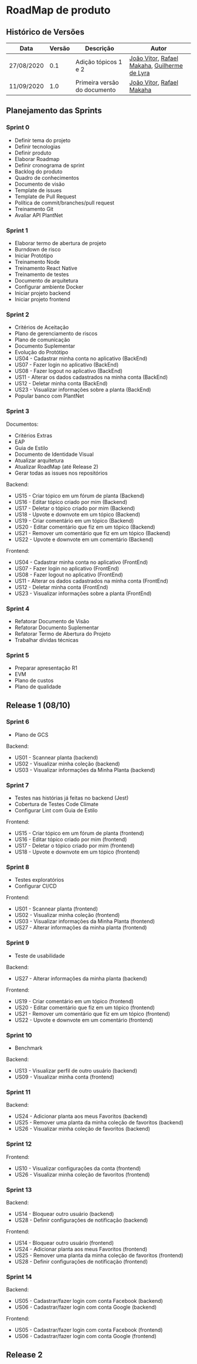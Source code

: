 # RoadMap de produto

## Histórico de Versões

|Data           |Versão     |Descrição          |Autor                   |
| ----------------------------| --------------------------- | ------------------------------------  | ----------------------|
|27/08/2020|0.1| Adição tópicos 1 e 2 |[João Vítor](http://github.com/joaovitorml), [Rafael Makaha](http://github.com/rafaelmakaha), [Guilherme de Lyra](http://github.com/guilhermedlyra) |
|11/09/2020|1.0| Primeira versão do documento |[João Vítor](http://github.com/joaovitorml), [Rafael Makaha](http://github.com/rafaelmakaha) |

## Planejamento das Sprints

### Sprint 0

* Definir tema do projeto
* Definir tecnologias
* Definir produto
* Elaborar Roadmap
* Definir cronograma de sprint
* Backlog do produto
* Quadro de conhecimentos
* Documento de visão
* Template de issues
* Template de Pull Request
* Política de commit/branches/pull request
* Treinamento Git
* Avaliar API PlantNet
  
### Sprint 1

* Elaborar termo de abertura de projeto
* Burndown de risco
* Iniciar Protótipo
* Treinamento Node
* Treinamento React Native
* Treinamento de testes
* Documento de arquitetura
* Configurar ambiente Docker
* Iniciar projeto backend
* Iniciar projeto frontend
  
### Sprint 2

* Critérios de Aceitação
* Plano de gerenciamento de riscos
* Plano de comunicação
* Documento Suplementar
* Evolução do Protótipo
* US04 - Cadastrar minha conta no aplicativo (BackEnd)
* US07 - Fazer login no aplicativo (BackEnd)
* US08 - Fazer logout no aplicativo (BackEnd)
* US11 - Alterar os dados cadastrados na minha conta (BackEnd)
* US12 - Deletar minha conta (BackEnd)
* US23 - Visualizar informações sobre a planta (BackEnd)
* Popular banco com PlantNet

### Sprint 3

Documentos:

* Critérios Extras
* EAP
* Guia de Estilo
* Documento de Identidade Visual
* Atualizar arquitetura
* Atualizar RoadMap (até Release 2)
* Gerar todas as issues nos repositórios

Backend:

* US15 - Criar tópico em um fórum de planta (Backend)
* US16 - Editar tópico criado por mim (Backend)
* US17 - Deletar o tópico criado por mim (Backend)
* US18 - Upvote e downvote em um tópico (Backend)
* US19 - Criar comentário em um tópico (Backend)
* US20 - Editar comentário que fiz em um tópico (Backend)
* US21 - Remover um comentário que fiz em um tópico (Backend)
* US22 - Upvote e downvote em um comentário (Backend)

Frontend:

* US04 - Cadastrar minha conta no aplicativo (FrontEnd)
* US07 - Fazer login no aplicativo (FrontEnd)
* US08 - Fazer logout no aplicativo (FrontEnd)
* US11 - Alterar os dados cadastrados na minha conta (FrontEnd)
* US12 - Deletar minha conta (FrontEnd)
* US23 - Visualizar informações sobre a planta (FrontEnd)

### Sprint 4

* Refatorar Documento de Visão
* Refatorar Documento Suplementar
* Refatorar Termo de Abertura do Projeto
* Trabalhar dívidas técnicas

### Sprint 5

* Preparar apresentação R1
* EVM
* Plano de custos
* Plano de qualidade

## Release 1 (08/10)

### Sprint 6

* Plano de GCS

Backend:

* US01 - Scannear planta (backend)
* US02 - Visualizar minha coleção (backend)
* US03 - Visualizar informações da Minha Planta (backend)

### Sprint 7

* Testes nas histórias já feitas no backend (Jest)
* Cobertura de Testes Code Climate
* Configurar Lint com Guia de Estilo

Frontend:

* US15 - Criar tópico em um fórum de planta (frontend)
* US16 - Editar tópico criado por mim (frontend)
* US17 - Deletar o tópico criado por mim (frontend)
* US18 - Upvote e downvote em um tópico (frontend)

### Sprint 8

* Testes exploratórios
* Configurar CI/CD

Frontend:

* US01 - Scannear planta (frontend)
* US02 - Visualizar minha coleção (frontend)
* US03 - Visualizar informações da Minha Planta (frontend)
* US27 - Alterar informações da minha planta (frontend)
  
### Sprint 9

* Teste de usabilidade

Backend:

* US27 - Alterar informações da minha planta (backend)

Frontend:

* US19 - Criar comentário em um tópico (frontend)
* US20 - Editar comentário que fiz em um tópico (frontend)
* US21 - Remover um comentário que fiz em um tópico (frontend)
* US22 - Upvote e downvote em um comentário (frontend)

### Sprint 10

* Benchmark

Backend:

* US13 - Visualizar perfil de outro usuário (backend)
* US09 - Visualizar minha conta (frontend)

### Sprint 11

Backend:

* US24 - Adicionar planta aos meus Favoritos (backend)
* US25 - Remover uma planta da minha coleção de favoritos (backend)
* US26 - Visualizar minha coleção de favoritos (backend)

### Sprint 12

Frontend:

* US10 - Visualizar configurações da conta (frontend)
* US26 - Visualizar minha coleção de favoritos (frontend)

### Sprint 13

Backend:

* US14 - Bloquear outro usuário (backend)
* US28 - Definir configurações de notificação (backend)

Frontend:

* US14 - Bloquear outro usuário (frontend)
* US24 - Adicionar planta aos meus Favoritos (frontend)
* US25 - Remover uma planta da minha coleção de favoritos (frontend)
* US28 - Definir configurações de notificação (frontend)

### Sprint 14

Backend:

* US05 - Cadastrar/fazer login com conta Facebook (backend)
* US06 - Cadastrar/fazer login com conta Google (backend)

Frontend:

* US05 - Cadastrar/fazer login com conta Facebook (frontend)
* US06 - Cadastrar/fazer login com conta Google (frontend)

## Release 2
